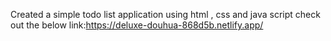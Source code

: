 Created a simple todo list application using html , css and java script check out the below link:https://deluxe-douhua-868d5b.netlify.app/
